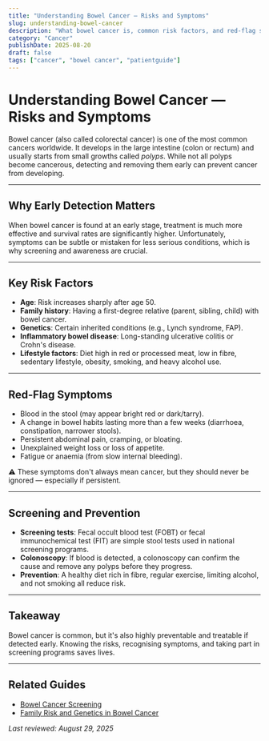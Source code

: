 ```yaml
---
title: "Understanding Bowel Cancer — Risks and Symptoms"
slug: understanding-bowel-cancer
description: "What bowel cancer is, common risk factors, and red-flag symptoms to know."
category: "Cancer"
publishDate: 2025-08-20
draft: false
tags: ["cancer", "bowel cancer", "patientguide"]
---
```


# Understanding Bowel Cancer — Risks and Symptoms

Bowel cancer (also called colorectal cancer) is one of the most common cancers worldwide. It develops in the large intestine (colon or rectum) and usually starts from small growths called *polyps*. While not all polyps become cancerous, detecting and removing them early can prevent cancer from developing.

---

## Why Early Detection Matters
When bowel cancer is found at an early stage, treatment is much more effective and survival rates are significantly higher. Unfortunately, symptoms can be subtle or mistaken for less serious conditions, which is why screening and awareness are crucial.

---

## Key Risk Factors
- **Age**: Risk increases sharply after age 50.  
- **Family history**: Having a first-degree relative (parent, sibling, child) with bowel cancer.  
- **Genetics**: Certain inherited conditions (e.g., Lynch syndrome, FAP).  
- **Inflammatory bowel disease**: Long-standing ulcerative colitis or Crohn's disease.  
- **Lifestyle factors**: Diet high in red or processed meat, low in fibre, sedentary lifestyle, obesity, smoking, and heavy alcohol use.  

---

## Red-Flag Symptoms
- Blood in the stool (may appear bright red or dark/tarry).  
- A change in bowel habits lasting more than a few weeks (diarrhoea, constipation, narrower stools).  
- Persistent abdominal pain, cramping, or bloating.  
- Unexplained weight loss or loss of appetite.  
- Fatigue or anaemia (from slow internal bleeding).  

⚠️ These symptoms don't always mean cancer, but they should never be ignored — especially if persistent.  

---

## Screening and Prevention
- **Screening tests**: Fecal occult blood test (FOBT) or fecal immunochemical test (FIT) are simple stool tests used in national screening programs.  
- **Colonoscopy**: If blood is detected, a colonoscopy can confirm the cause and remove any polyps before they progress.  
- **Prevention**: A healthy diet rich in fibre, regular exercise, limiting alcohol, and not smoking all reduce risk.  

---

## Takeaway
Bowel cancer is common, but it's also highly preventable and treatable if detected early. Knowing the risks, recognising symptoms, and taking part in screening programs saves lives.  

---

## Related Guides
- [Bowel Cancer Screening](/guides/bowel-cancer-screening)  
- [Family Risk and Genetics in Bowel Cancer](/guides/bowel-cancer-genetics)

*Last reviewed: August 29, 2025*
 

